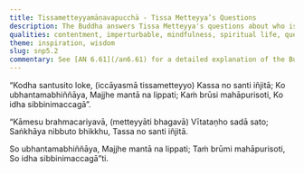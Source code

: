 ```yaml
---
title: Tissametteyyamāṇavapucchā - Tissa Metteyya’s Questions
description: The Buddha answers Tissa Metteyya's questions about who is content in the world, who is not perturbed, and who has gone beyond the net of existence.
qualities: contentment, imperturbable, mindfulness, spiritual life, quenching
theme: inspiration, wisdom
slug: snp5.2
commentary: See [AN 6.61](/an6.61) for a detailed explanation of the Buddha's response to Tissa Metteyya's questions.
---
```


“Kodha santusito loke,
(iccāyasmā tissametteyyo)
Kassa no santi iñjitā;
Ko ubhantamabhiññāya,
Majjhe mantā na lippati;
Kaṁ brūsi mahāpurisoti,
Ko idha sibbinimaccagā”.

“Kāmesu brahmacariyavā,
(metteyyāti bhagavā)
Vītataṇho sadā sato;
Saṅkhāya nibbuto bhikkhu,
Tassa no santi iñjitā.

So ubhantamabhiññāya,
Majjhe mantā na lippati;
Taṁ brūmi mahāpurisoti,
So idha sibbinimaccagā”ti.
